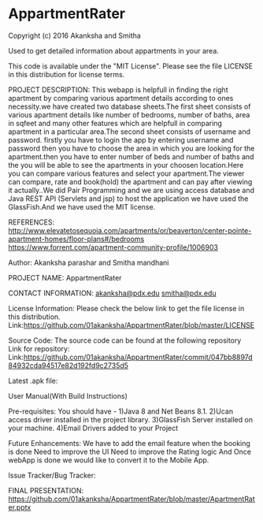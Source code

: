 # AppartmentRater
Copyright (c) 2016 Akanksha and Smitha

Used to get detailed information about appartments in your area.

This code is available under the "MIT License". Please see the file LICENSE in this distribution for license terms.

PROJECT DESCRIPTION:
This webapp is helpfull in finding the right apartment by comparing various apartment details according to ones necessity.we have created two database sheets.The first sheet consists of various apartment details like number of bedrooms, number of baths, area in sqfeet and many other features which are helpfull in comparing apartment in a particular area.The second sheet consists of username and password. 
firstly you have to login the app by entering username and password then you have to choose the area in which you are looking for the apartment.then you have to enter number of beds and number of baths and the you will be able to see the apartments in your choosen location.Here you can compare various features and select your apartment.The viewer can compare, rate and book(hold) the apartment and can pay after viewing it actually..We did Pair Programming and we are using access database and Java REST API (Servlets and jsp) to host the application we have used the GlassFish.And we have used the MIT license.

REFERENCES:
http://www.elevatetosequoia.com/apartments/or/beaverton/center-pointe-apartment-homes/floor-plans#/bedrooms
https://www.forrent.com/apartment-community-profile/1006903

Author:
Akanksha parashar and Smitha mandhani

PROJECT NAME:
AppartmentRater

CONTACT INFORMATION:
akanksha@pdx.edu
smitha@pdx.edu

License Information: 
Please check the below link to get the file license in this distribution.
Link:https://github.com/01akanksha/AppartmentRater/blob/master/LICENSE

Source Code: 
The source code can be found at the following repository Link for repository:
Link:https://github.com/01akanksha/AppartmentRater/commit/047bb8897d84932cda94517e82d192fd9c2735d5

Latest .apk file: 

User Manual(With Build Instructions)

Pre-requisites:
You should have -
1)Java 8 and Net Beans 8.1.
2)Ucan access driver installed in the project library.
3)GlassFish Server installed on your machine.
4)Email Drivers added to your Project

Future Enhancements:
We have to add the email feature when the booking is done
Need to improve the UI
Need to improve the Rating logic
And Once webApp is done we would like to convert it to the Mobile App.

Issue Tracker/Bug Tracker: 

FINAL PRESENTATION:
https://github.com/01akanksha/AppartmentRater/blob/master/ApartmentRater.pptx
